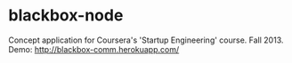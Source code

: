 blackbox-node
=============

Concept application for Coursera's 'Startup Engineering' course. Fall 2013. Demo: http://blackbox-comm.herokuapp.com/

